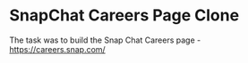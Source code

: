 # SnapChat Careers Page Clone 

 The task was to build the Snap Chat Careers page - https://careers.snap.com/